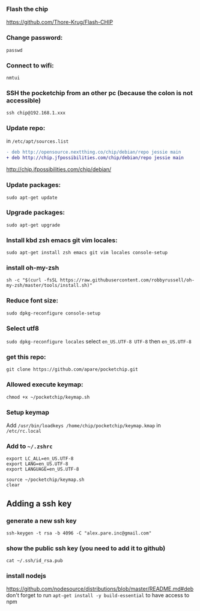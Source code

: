 ### Flash the chip
https://github.com/Thore-Krug/Flash-CHIP
### Change password:
`passwd`
### Connect to wifi:
`nmtui`
### SSH the pocketchip from an other pc (because the colon is not accessible)
`ssh chip@192.168.1.xxx`
### Update repo:
in `/etc/apt/sources.list`
```diff
- deb http://opensource.nextthing.co/chip/debian/repo jessie main
+ deb http://chip.jfpossibilities.com/chip/debian/repo jessie main
```
http://chip.jfpossibilities.com/chip/debian/
### Update packages:
`sudo apt-get update`
### Upgrade packages:
`sudo apt-get upgrade`
### Install kbd zsh emacs git vim locales:
`sudo apt-get install zsh emacs git vim locales console-setup`
### install oh-my-zsh
`sh -c "$(curl -fsSL https://raw.githubusercontent.com/robbyrussell/oh-my-zsh/master/tools/install.sh)"`
### Reduce font size:
`sudo dpkg-reconfigure console-setup`
### Select utf8
`sudo dpkg-reconfigure locales`
select `en_US.UTF-8 UTF-8` then `en_US.UTF-8`
### get this repo:
`git clone https://github.com/apare/pocketchip.git`
### Allowed execute keymap:
`chmod +x ~/pocketchip/keymap.sh`
###  Setup keymap
Add `/usr/bin/loadkeys /home/chip/pocketchip/keymap.kmap` in `/etc/rc.local`

### Add to `~/.zshrc`
```
export LC_ALL=en_US.UTF-8
export LANG=en_US.UTF-8
export LANGUAGE=en_US.UTF-8

source ~/pocketchip/keymap.sh
clear
```
## Adding a ssh key
### generate a new ssh key
`ssh-keygen -t rsa -b 4096 -C "alex.pare.inc@gmail.com"`
### show the public ssh key (you need to add it to github)
`cat ~/.ssh/id_rsa.pub`

### install nodejs
https://github.com/nodesource/distributions/blob/master/README.md#deb
don't forget to run `apt-get install -y build-essential` to have access to npm
